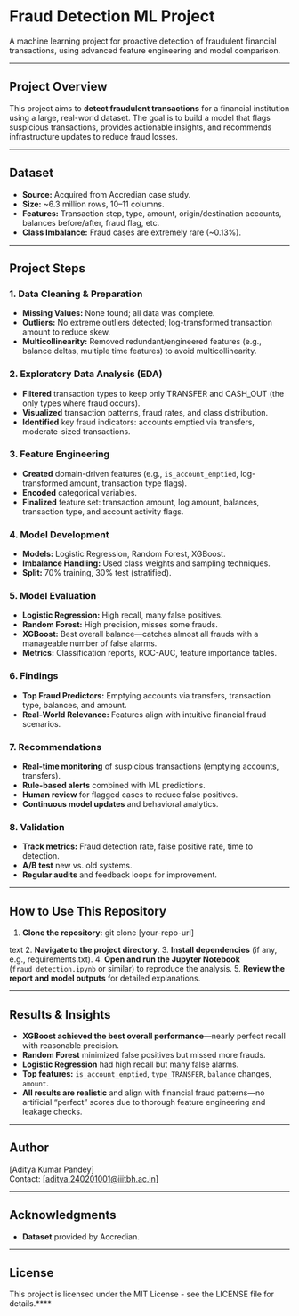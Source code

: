 # Fraud Detection ML Project

A machine learning project for proactive detection of fraudulent financial transactions, using advanced feature engineering and model comparison.

---

## **Project Overview**

This project aims to **detect fraudulent transactions** for a financial institution using a large, real-world dataset. The goal is to build a model that flags suspicious transactions, provides actionable insights, and recommends infrastructure updates to reduce fraud losses.

---

## **Dataset**

- **Source:** Acquired from Accredian case study.
- **Size:** ~6.3 million rows, 10–11 columns.
- **Features:** Transaction step, type, amount, origin/destination accounts, balances before/after, fraud flag, etc.
- **Class Imbalance:** Fraud cases are extremely rare (~0.13%).

---

## **Project Steps**

### **1. Data Cleaning & Preparation**
- **Missing Values:** None found; all data was complete.
- **Outliers:** No extreme outliers detected; log-transformed transaction amount to reduce skew.
- **Multicollinearity:** Removed redundant/engineered features (e.g., balance deltas, multiple time features) to avoid multicollinearity.

### **2. Exploratory Data Analysis (EDA)**
- **Filtered** transaction types to keep only TRANSFER and CASH_OUT (the only types where fraud occurs).
- **Visualized** transaction patterns, fraud rates, and class distribution.
- **Identified** key fraud indicators: accounts emptied via transfers, moderate-sized transactions.

### **3. Feature Engineering**
- **Created** domain-driven features (e.g., `is_account_emptied`, log-transformed amount, transaction type flags).
- **Encoded** categorical variables.
- **Finalized** feature set: transaction amount, log amount, balances, transaction type, and account activity flags.

### **4. Model Development**
- **Models:** Logistic Regression, Random Forest, XGBoost.
- **Imbalance Handling:** Used class weights and sampling techniques.
- **Split:** 70% training, 30% test (stratified).

### **5. Model Evaluation**
- **Logistic Regression:** High recall, many false positives.
- **Random Forest:** High precision, misses some frauds.
- **XGBoost:** Best overall balance—catches almost all frauds with a manageable number of false alarms.
- **Metrics:** Classification reports, ROC-AUC, feature importance tables.

### **6. Findings**
- **Top Fraud Predictors:** Emptying accounts via transfers, transaction type, balances, and amount.
- **Real-World Relevance:** Features align with intuitive financial fraud scenarios.

### **7. Recommendations**
- **Real-time monitoring** of suspicious transactions (emptying accounts, transfers).
- **Rule-based alerts** combined with ML predictions.
- **Human review** for flagged cases to reduce false positives.
- **Continuous model updates** and behavioral analytics.

### **8. Validation**
- **Track metrics:** Fraud detection rate, false positive rate, time to detection.
- **A/B test** new vs. old systems.
- **Regular audits** and feedback loops for improvement.

---

## **How to Use This Repository**

1. **Clone the repository:**
git clone [your-repo-url]

text
2. **Navigate to the project directory.**
3. **Install dependencies** (if any, e.g., requirements.txt).
4. **Open and run the Jupyter Notebook** (`fraud_detection.ipynb` or similar) to reproduce the analysis.
5. **Review the report and model outputs** for detailed explanations.

---

## **Results & Insights**

- **XGBoost achieved the best overall performance**—nearly perfect recall with reasonable precision.
- **Random Forest** minimized false positives but missed more frauds.
- **Logistic Regression** had high recall but many false alarms.
- **Top features:** `is_account_emptied`, `type_TRANSFER`, `balance` changes, `amount`.
- **All results are realistic** and align with financial fraud patterns—no artificial “perfect” scores due to thorough feature engineering and leakage checks.

---

## **Author**

[Aditya Kumar Pandey]  
Contact: [aditya.240201001@iiitbh.ac.in]

---

## **Acknowledgments**

- **Dataset** provided by Accredian.


---

## **License**

This project is licensed under the MIT License - see the LICENSE file for details.****
